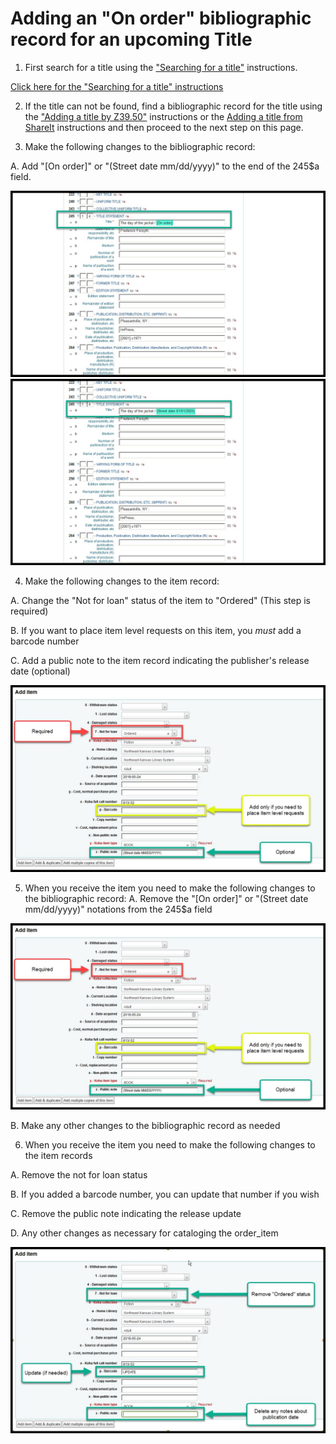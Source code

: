 # Adding an "On order" bibliographic record for an upcoming Title

1. First search for a title using the ["Searching for a title"](../searching-for-a-title.md) instructions.

[Click here for the "Searching for a title" instructions](../searching-for-a-title.md)

2. If the title can not be found, find a bibliographic record for the title using the ["Adding a title by Z39.50"](../copy-cataloging/adding-a-title-by-z39.50) instructions or the [Adding a title from ShareIt](../copy-cataloging/adding-a-title-from-shareit.md) instructions and then proceed to the next step on this page.

3. Make the following changes to the bibliographic record:

  A. Add "[On order]" or "(Street date mm/dd/yyyy)" to the end of the 245$a field.

![Pre-adding on order record - On order](../.gitbook/assets/2030-onorder.jpg)
![Pre-adding on order record - Street date mm/dd/yyyy](../.gitbook/assets/2040-onorder.jpg)

4. Make the following changes to the item record:

  A. Change the "Not for loan" status of the item to "Ordered" (This step is required)

  B. If you want to place item level requests on this item, you _must_ add a barcode number

  C. Add a public note to the item record indicating the publisher's release date (optional)

![Pre-adding on order item](../.gitbook/assets/2010-onorder.jpg)

5. When you receive the item you need to make the following changes to the bibliographic record:
  A. Remove the "[On order]" or "(Street date mm/dd/yyyy)" notations from the 245$a field

![Adding the on order record](../.gitbook/assets/2010-onorder.jpg)

  B. Make any other changes to the bibliographic record as needed

6. When you receive the item you need to make the following changes to the item records

  A. Remove the not for loan status

  B. If you added a barcode number, you can update that number if you wish

  C. Remove the public note indicating the release update

  D. Any other changes as necessary for cataloging the order_item

![Add the on order item](../.gitbook/assets/2020-onorder.jpg)
